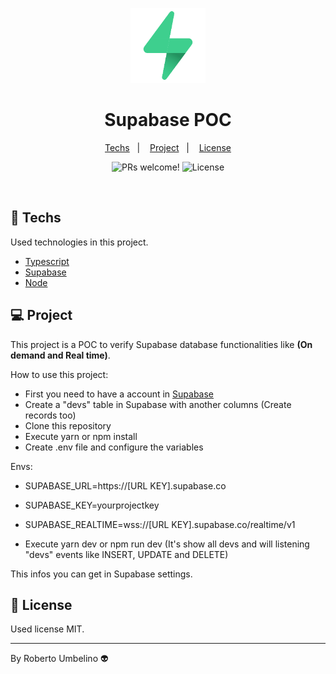 <p align="center">
  <img alt="Mono Repo" width="120" title="Mono Repo" src=".github/icon.png" />
</p>

<h1 align="center">Supabase POC</h1>

<p align="center">
  <a href="#-techs">Techs</a>&nbsp;&nbsp;&nbsp;|&nbsp;&nbsp;&nbsp;
  <a href="#-project">Project</a>&nbsp;&nbsp;&nbsp;|&nbsp;&nbsp;&nbsp;
  <a href="#-license">License</a>
</p>

<p align="center">
 <img src="https://img.shields.io/static/v1?label=PRs&message=welcome&color=8257E5&labelColor=000000" alt="PRs welcome!" />

  <img alt="License" src="https://img.shields.io/static/v1?label=license&message=MIT&color=8257E5&labelColor=000000">
</p>

<br>

## 🚀 Techs

Used technologies in this project.

- [Typescript](https://www.typescriptlang.org/)
- [Supabase](https://app.supabase.io/)
- [Node](https://nodejs.org/en/)

## 💻 Project

This project is a POC to verify Supabase database functionalities like **(On demand and Real time)**.

How to use this project:

- First you need to have a account in [Supabase](https://app.supabase.io/)
- Create a "devs" table in Supabase with another columns (Create records too)
- Clone this repository
- Execute yarn or npm install
- Create .env file and configure the variables

Envs:
- SUPABASE_URL=https://[URL KEY].supabase.co
- SUPABASE_KEY=yourprojectkey
- SUPABASE_REALTIME=wss://[URL KEY].supabase.co/realtime/v1

- Execute yarn dev or npm run dev (It's show all devs and will listening "devs" events like INSERT, UPDATE and DELETE)

This infos you can get in Supabase settings.


## 📝 License

Used license MIT.

---

By Roberto Umbelino 👽
